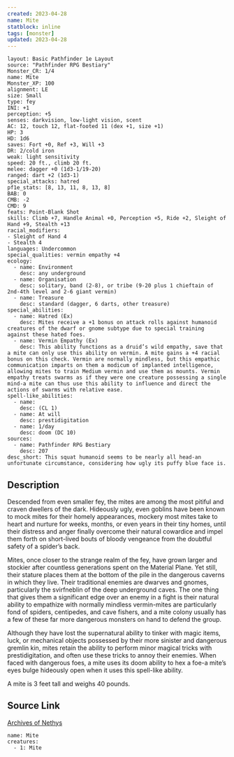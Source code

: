 ```yaml
---
created: 2023-04-28
name: Mite
statblock: inline
tags: [monster]
updated: 2023-04-28
---
```

```statblock
layout: Basic Pathfinder 1e Layout
source: "Pathfinder RPG Bestiary"
Monster_CR: 1/4
name: Mite
Monster_XP: 100
alignment: LE
size: Small
type: fey
INI: +1
perception: +5
senses: darkvision, low-light vision, scent
AC: 12, touch 12, flat-footed 11 (dex +1, size +1)
HP: 3
HD: 1d6
saves: Fort +0, Ref +3, Will +3
DR: 2/cold iron
weak: light sensitivity
speed: 20 ft., climb 20 ft.
melee: dagger +0 (1d3-1/19-20)
ranged: dart +2 (1d3-1)
special_attacks: hatred
pf1e_stats: [8, 13, 11, 8, 13, 8]
BAB: 0
CMB: -2
CMD: 9
feats: Point-Blank Shot
skills: Climb +7, Handle Animal +0, Perception +5, Ride +2, Sleight of Hand +9, Stealth +13
racial_modifiers:
- Sleight of Hand 4
- Stealth 4
languages: Undercommon
special_qualities: vermin empathy +4
ecology:
  - name: Environment
    desc: any underground
  - name: Organisation
    desc: solitary, band (2-8), or tribe (9-20 plus 1 chieftain of 2nd-4th level and 2-6 giant vermin)
  - name: Treasure
    desc: standard (dagger, 6 darts, other treasure)
special_abilities:
  - name: Hatred (Ex)
    desc: Mites receive a +1 bonus on attack rolls against humanoid creatures of the dwarf or gnome subtype due to special training against these hated foes.
  - name: Vermin Empathy (Ex)
    desc: This ability functions as a druid’s wild empathy, save that a mite can only use this ability on vermin. A mite gains a +4 racial bonus on this check. Vermin are normally mindless, but this empathic communication imparts on them a modicum of implanted intelligence, allowing mites to train Medium vermin and use them as mounts. Vermin empathy treats swarms as if they were one creature possessing a single mind-a mite can thus use this ability to influence and direct the actions of swarms with relative ease.
spell-like_abilities:
  - name:
    desc: (CL 1)
  - name: At will
    desc: prestidigitation
  - name: 1/day
    desc: doom (DC 10)
sources:
  - name: Pathfinder RPG Bestiary
    desc: 207
desc_short: This squat humanoid seems to be nearly all head-an unfortunate circumstance, considering how ugly its puffy blue face is.
```
## Description
Descended from even smaller fey, the mites are among the most pitiful and craven dwellers of the dark. Hideously ugly, even goblins have been known to mock mites for their homely appearances, mockery most mites take to heart and nurture for weeks, months, or even years in their tiny homes, until their distress and anger finally overcome their natural cowardice and impel them forth on short-lived bouts of bloody vengeance from the doubtful safety of a spider’s back.

Mites, once closer to the strange realm of the fey, have grown larger and stockier after countless generations spent on the Material Plane. Yet still, their stature places them at the bottom of the pile in the dangerous caverns in which they live. Their traditional enemies are dwarves and gnomes, particularly the svirfneblin of the deep underground caves. The one thing that gives them a significant edge over an enemy in a fight is their natural ability to empathize with normally mindless vermin-mites are particularly fond of spiders, centipedes, and cave fishers, and a mite colony usually has a few of these far more dangerous monsters on hand to defend the group.

Although they have lost the supernatural ability to tinker with magic items, luck, or mechanical objects possessed by their more sinister and dangerous gremlin kin, mites retain the ability to perform minor magical tricks with prestidigitation, and often use these tricks to annoy their enemies. When faced with dangerous foes, a mite uses its doom ability to hex a foe-a mite’s eyes bulge hideously open when it uses this spell-like ability.

A mite is 3 feet tall and weighs 40 pounds.
## Source Link
[Archives of Nethys](https://aonprd.com/MonsterDisplay.aspx?ItemName=Mite)
```encounter-table
name: Mite
creatures:
  - 1: Mite
```

